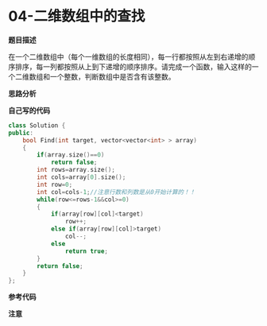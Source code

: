 # 04-二维数组中的查找

**题目描述**

在一个二维数组中（每个一维数组的长度相同），每一行都按照从左到右递增的顺序排序，每一列都按照从上到下递增的顺序排序。请完成一个函数，输入这样的一个二维数组和一个整数，判断数组中是否含有该整数。

**思路分析**

**自己写的代码**

```c++
class Solution {
public:
    bool Find(int target, vector<vector<int> > array) 
    {
        if(array.size()==0)
            return false;
        int rows=array.size();
        int cols=array[0].size();
        int row=0;
        int col=cols-1;//注意行数和列数是从0开始计算的！！
        while(row<=rows-1&&col>=0)
        {
            if(array[row][col]<target)
                row++;
            else if(array[row][col]>target)
                col--;
            else
                return true;
        }
        return false;
    }
};
```
**参考代码**

**注意**
